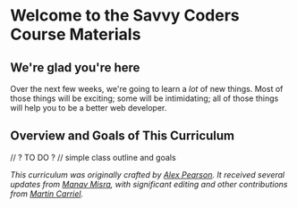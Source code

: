 # Welcome to the Savvy Coders Course Materials

## We're glad you're here
Over the next few weeks, we're going to learn a _lot_ of new things. Most of those things will be exciting; some will be intimidating; all of those things will help you to be a better web developer. 

## Overview and Goals of This Curriculum
// ? TO DO ? // simple class outline and goals

_This curriculum was originally crafted by [Alex Pearson](https://github.com/NAlexPear). It received several updates from [Manav Misra](https://github.com/manavm1990), with significant editing and other contributions from [Martin Carriel](https://github.com/ambientstl)._
